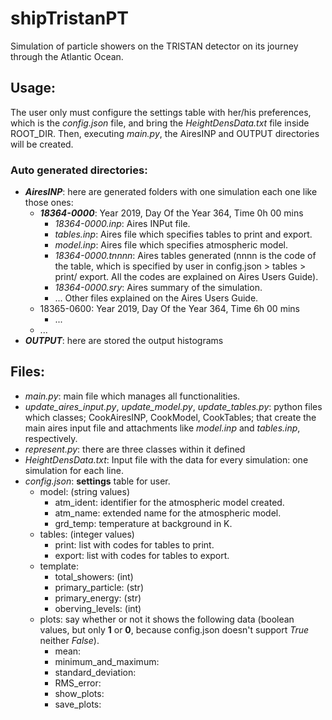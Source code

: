 # shipTristanPT
 Simulation of particle showers on the TRISTAN detector on its journey 
 through the Atlantic Ocean.
 
## Usage:
The user only must configure the settings table with her/his preferences, 
which is the *config.json* file, and bring the *HeightDensData.txt* file 
inside ROOT_DIR. Then, executing *main.py*, the AiresINP and OUTPUT directories 
will be created.

### Auto generated directories:
- ***AiresINP***: here are generated folders with one simulation 
each one like those ones:
    + ***18364-0000***: Year 2019, Day Of the Year 364, Time 0h 00 mins
        * *18364-0000.inp*: Aires INPut file.
        * *tables.inp*: Aires file which specifies tables to print and export.
        * *model.inp*: Aires file which specifies atmospheric model.
        * *18364-0000.tnnnn*: Aires tables generated (nnnn is the code of the 
        table, which is specified by user in config.json > tables > print/ export.
        All the codes are explained on Aires Users Guide).
        * *18364-0000.sry*: Aires summary of the simulation.
        * ... Other files explained on the Aires Users Guide.
    + 18365-0600: Year 2019, Day Of the Year 364, Time 6h 00 mins
        * ...
    + ...
- ***OUTPUT***: here are stored the output histograms

## Files:
- *main.py*: main file which manages all functionalities.
- *update_aires_input.py*, *update_model.py*, *update_tables.py*: 
python files which classes; CookAiresINP, CookModel, CookTables; 
that create the main aires input file and attachments like 
*model.inp* and *tables.inp*, respectively.
- *represent.py*: there are three classes within it defined
- *HeightDensData.txt*: Input file with the data for every simulation: one
simulation for each line.
- *config.json*: **settings** table for user.
    + model: (string values)
        * atm_ident: identifier for the atmospheric model created.
        * atm_name: extended name for the atmospheric model.
        * grd_temp: temperature at background in K.
    + tables: (integer values)
        * print: list with codes for tables to print.
        * export: list with codes for tables to export.
    + template:
        * total_showers: (int)
        * primary_particle: (str)
        * primary_energy: (str)
        * oberving_levels: (int)
    + plots: say whether or not it shows the following data (boolean 
    values, but only **1** or **0**, because config.json doesn't support 
    *True* neither *False*).
        * mean:
        * minimum_and_maximum:
        * standard_deviation:
        * RMS_error:
        * show_plots:
        * save_plots: